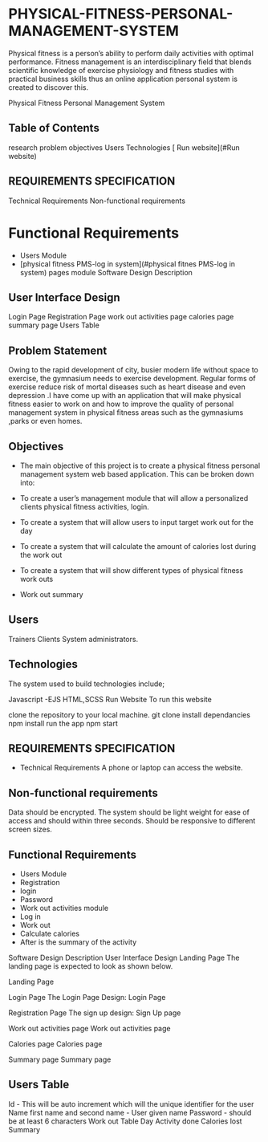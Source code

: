 # PHYSICAL-FITNESS-PERSONAL-MANAGEMENT-SYSTEM
Physical fitness is a person’s ability to perform daily activities with optimal performance. Fitness management is an interdisciplinary field that blends scientific knowledge of exercise physiology and fitness studies with practical business skills thus an online application personal system is created to discover this.

Physical Fitness Personal Management System
## Table of Contents
research problem
objectives
Users
Technologies
[ Run website](#Run website)
## REQUIREMENTS SPECIFICATION
Technical Requirements
Non-functional requirements
# Functional Requirements
 - Users Module
- [physical fitness PMS-log in system](#physical fitnes PMS-log in system)
pages module
Software Design Description

## User Interface Design
Login Page
Registration Page
work out activities page
calories page
summary page
Users Table

## Problem Statement
Owing to the rapid development of city, busier modern life without space to exercise, the gymnasium needs to exercise development. Regular forms of exercise reduce risk of mortal diseases such as heart disease and even depression .I have come up with an application that will make physical fitness easier to work on and how to improve the quality of personal management system in physical fitness areas such as the gymnasiums ,parks or even homes.

## Objectives
- The main objective of this project is to create a physical fitness personal management system web based application. This can be broken down into:


- To create a user’s management module that will allow a personalized clients physical fitness activities, login.
- To create a system that will allow users to input target work out for the day 
- To create a system that will calculate the amount of calories lost during the work out
- To create a system that will show different types of physical fitness work outs
- Work out summary

## Users
Trainers
Clients 
System administrators.
## Technologies
The system used to build technologies include;

Javascript -EJS
HTML,SCSS
Run Website
To run this website

clone the repository to your local machine.
git clone <url>
install dependancies
npm install
run the app
npm start

## REQUIREMENTS SPECIFICATION
- Technical Requirements
A phone or laptop can access the website.

## Non-functional requirements
Data should be encrypted.
The system should be light weight for ease of access and should within three seconds.
Should be responsive to different screen sizes.
## Functional Requirements
- Users Module
- Registration
- login
- Password
- Work out activities module
- Log in
- Work out 
- Calculate calories 
- After is the summary of the activity

Software Design Description
User Interface Design
Landing Page
The landing page is expected to look as shown below.

Landing Page

Login Page
The Login Page Design: Login Page

Registration Page
The sign up design: Sign Up page

Work out activities page
Work out activities page

Calories page 
Calories page

Summary page
Summary page

## Users Table
Id - This will be auto increment which will the unique identifier for the user
Name first name and second name - User given name
Password - should be at least 6 characters
Work out Table
Day
Activity done
Calories lost
Summary



